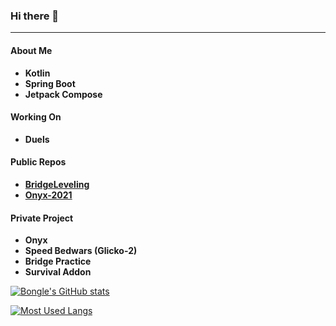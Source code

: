 ### Hi there 👋
___
#### About Me
* **Kotlin**
* **Spring Boot**
* **Jetpack Compose**

#### Working On
* **Duels**

#### Public Repos
* **[BridgeLeveling](https://github.com/Boougouh/BridgeLeveling/)**
* **[Onyx-2021](https://github.com/Boougouh/Onyx-2021/)**

#### Private Project
* **Onyx**
* **Speed Bedwars (Glicko-2)**
* **Bridge Practice**
* **Survival Addon**

[![Bongle's GitHub stats](https://github-readme-stats.vercel.app/api?username=Boougouh)](https://github.com/anuraghazra/github-readme-stats)

[![Most Used Langs](https://github-readme-stats.vercel.app/api/top-langs/?username=Boougouh&layout=compact)](https://github.com/anuraghazra/github-readme-stats)
